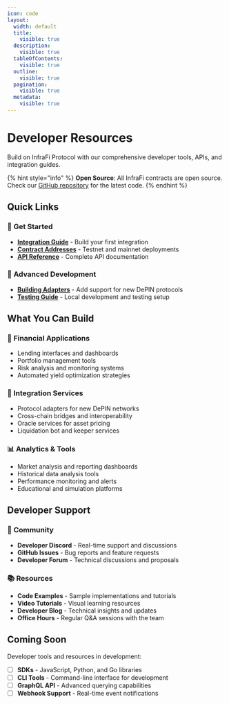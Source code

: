 ```yaml
---
icon: code
layout:
  width: default
  title:
    visible: true
  description:
    visible: true
  tableOfContents:
    visible: true
  outline:
    visible: true
  pagination:
    visible: true
  metadata:
    visible: true
---
```


# Developer Resources

Build on InfraFi Protocol with our comprehensive developer tools, APIs, and integration guides.

{% hint style="info" %}
**Open Source**: All InfraFi contracts are open source. Check our [GitHub repository](https://github.com/infrafi) for the latest code.
{% endhint %}

## Quick Links

### 🚀 **Get Started**
- **[Integration Guide](integration-guide.md)** - Build your first integration
- **[Contract Addresses](contract-addresses.md)** - Testnet and mainnet deployments
- **[API Reference](api-reference.md)** - Complete API documentation

### 🔧 **Advanced Development**
- **[Building Adapters](building-adapters.md)** - Add support for new DePIN protocols
- **[Testing Guide](testing.md)** - Local development and testing setup

## What You Can Build

### 🏦 **Financial Applications**
- Lending interfaces and dashboards
- Portfolio management tools
- Risk analysis and monitoring systems
- Automated yield optimization strategies

### 🔄 **Integration Services**  
- Protocol adapters for new DePIN networks
- Cross-chain bridges and interoperability
- Oracle services for asset pricing
- Liquidation bot and keeper services

### 📊 **Analytics & Tools**
- Market analysis and reporting dashboards  
- Historical data analysis tools
- Performance monitoring and alerts
- Educational and simulation platforms

## Developer Support

### 💬 **Community**
- **Developer Discord** - Real-time support and discussions
- **GitHub Issues** - Bug reports and feature requests
- **Developer Forum** - Technical discussions and proposals

### 📚 **Resources**
- **Code Examples** - Sample implementations and tutorials
- **Video Tutorials** - Visual learning resources  
- **Developer Blog** - Technical insights and updates
- **Office Hours** - Regular Q&A sessions with the team

## Coming Soon

Developer tools and resources in development:

- [ ] **SDKs** - JavaScript, Python, and Go libraries
- [ ] **CLI Tools** - Command-line interface for development
- [ ] **GraphQL API** - Advanced querying capabilities
- [ ] **Webhook Support** - Real-time event notifications
